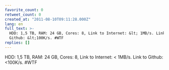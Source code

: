 ```yaml
---
favorite_count: 0
retweet_count: 0
created_at: "2011-08-10T09:11:28.000Z"
lang: en
full_text: >-
  HDD: 1,5 TB, RAM: 24 GB, Cores: 8, Link to Internet: &lt; 1MB/s. Link to
  Github: &lt;100K/s. #WTF
replies: []
---
```


HDD: 1,5 TB, RAM: 24 GB, Cores: 8, Link to Internet: &lt; 1MB/s. Link to Github:
&lt;100K/s. #WTF
